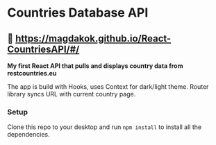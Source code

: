 # Countries Database API

## :movie_camera: https://magdakok.github.io/React-CountriesAPI/#/

**My first React API that pulls and displays country data from restcountries.eu**

The app is build with Hooks, uses Context for dark/light theme. Router library syncs URL with current country page.

### Setup

Clone this repo to your desktop and run `npm install` to install all the dependencies.
